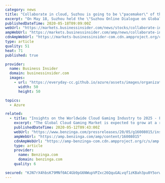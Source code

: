 ```yaml
---
category: news
title: "Collaborate in cloud, Suzhou is going to be \"pacemaker\" of the world's manufacturing industry"
excerpt: "On May 18, Suzhou held the \"Suzhou Online Dialogue on Global Industrial Chain Collaboration\". Microsoft, Adidas, Roche and other internationally well-known enterprises signed a cooperation contract with the local and make progress together,"
publishedDateTime: 2020-05-18T09:09:00Z
webUrl: "https://markets.businessinsider.com/news/stocks/collaborate-in-cloud-suzhou-is-going-to-be-pacemaker-of-the-world-s-manufacturing-industry-1029209869"
ampWebUrl: "https://markets.businessinsider.com/amp/news/collaborate-in-cloud-suzhou-is-going-to-be-pacemaker-of-the-world-s-manufacturing-industry-1029209869"
cdnAmpWebUrl: "https://markets-businessinsider-com.cdn.ampproject.org/c/s/markets.businessinsider.com/amp/news/collaborate-in-cloud-suzhou-is-going-to-be-pacemaker-of-the-world-s-manufacturing-industry-1029209869"
type: article
quality: 51
heat: 71
published: true

provider:
  name: Business Insider
  domain: businessinsider.com
  images:
    - url: "https://everyday-cc.github.io/azure/assets/images/organizations/businessinsider.com-50x50.jpg"
      width: 50
      height: 50

topics:
  - Azure

related:
  - title: "Insights on the Worldwide Cloud Gaming Industry to 2025 - Featuring Nvidia, Intel & Google Among Others"
    excerpt: "The Global Cloud Gaming Market is expected to grow at a robust rate during the forecast period. The Global Cloud Gaming Market is driven by the increasing smartphone proliferation and internet penetration."
    publishedDateTime: 2020-05-12T09:43:00Z
    webUrl: "https://www.benzinga.com/pressreleases/20/05/g16008015/insights-on-the-worldwide-cloud-gaming-industry-to-2025-featuring-nvidia-intel-google-among-others"
    ampWebUrl: "https://amp.benzinga.com/amp/content/16008015"
    cdnAmpWebUrl: "https://amp-benzinga-com.cdn.ampproject.org/c/s/amp.benzinga.com/amp/content/16008015"
    type: article
    provider:
      name: Benzinga.com
      domain: benzinga.com
    quality: 6

secured: "KJN7rX4hbsK79MNf0AC4Gb9pG6NWupVPZxc26QquGALvqf1zKBah3pu0Y5orwAUJJQvV/uoi+MoxB/Nu0l1vA+YfgPRRtYQHikHls9rLaxTJ2gTKYzabgjCwk1Bkgm4JWEXZhIT69X1V7h5gvCYpD9D5QsZAh4mRSgYDTj4RHlk6uuZiyhYNsrLoFurmgRofE9oaBGn23CB3VfQQHU/kfGk5AE/CXPk8Dz2rhIjHY1Pmh9abXZFowF1tmB2EW07m0ezR13oRD8+rvxk7xHVN/RLh45z2bke+HVx6j7iBC3OVPdkqo62jVxPeNni39EWy;tWQfmbVsMgtJbwidDgOUoQ=="
---
```


